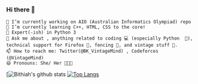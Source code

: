 ### Hi there 👋


    🔭 I’m currently working on AIO (Australian Informatics Olympiad) repo
    🌱 I’m currently learning C++, HTML, CSS to the core! 
    🧐 Expert(-ish) in Python 3
    💬 Ask me about , anything related to coding 💻 (especially Python  🐍), technical support for Firefox 🦊, fencing 🤺, and vintage stuff 🎺.
    📫 How to reach me: Twitter(@BK_VintageMind) , Codeforces (@VintageMind)
    😄 Pronouns: She/ Her 👩🏻‍💻
    
[![Bithiah's github stats](https://github-readme-stats.vercel.app/api?username=vintagemind)
[![Top Langs](https://github-readme-stats.vercel.app/api/top-langs/?username=vintagemind)](https://github.com/vintagemind/github-readme-stats)

    
 

